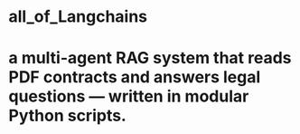 # all_of_Langchains
# a multi-agent RAG system that reads PDF contracts and answers legal questions — written in modular Python scripts.